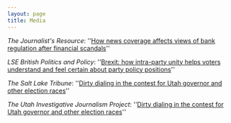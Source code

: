 ```yaml
---
layout: page
title: Media
---
```


_The Journalist's Resource_: ''[How news coverage affects views of bank regulation after financial scandals](https://journalistsresource.org/economics/regulation-bank-scandal/)''

_LSE British Politics and Policy_: ''[Brexit: how intra-party unity helps voters understand and feel certain about party policy positions](https://blogs.lse.ac.uk/politicsandpolicy/voter-perceptions-policy-positions/)''

_The Salt Lake Tribune_: ''[Dirty dialing in the contest for Utah governor and other election races](https://www.sltrib.com/news/politics/2020/10/17/dirty-dialing-contest/)''

_The Utah Investigative Journalism Project_: ''[Dirty dialing in the contest for Utah governor and other election races](http://utahinvestigative.org/dirty-dialing-contest-utah-governor-election-races/)''
